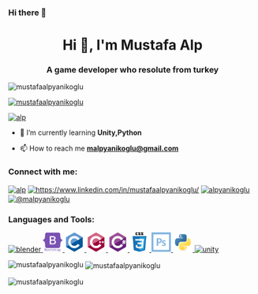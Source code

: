 ### Hi there 👋
<h1 align="center">Hi 👋, I'm Mustafa Alp</h1>
<h3 align="center">A game developer who resolute from turkey</h3>

<p align="left"> <img src="https://komarev.com/ghpvc/?username=mustafaalpyanikoglu&label=Profile%20views&color=0e75b6&style=flat" alt="mustafaalpyanikoglu" /> </p>

<p align="left"> <a href="https://github.com/ryo-ma/github-profile-trophy"><img src="https://github-profile-trophy.vercel.app/?username=mustafaalpyanikoglu" alt="mustafaalpyanikoglu" /></a> </p>

<p align="left"> <a href="https://twitter.com/alp" target="blank"><img src="https://img.shields.io/twitter/follow/alp?logo=twitter&style=for-the-badge" alt="alp" /></a> </p>

- 🌱 I’m currently learning **Unity,Python**

- 📫 How to reach me **malpyanikoglu@gmail.com**

<h3 align="left">Connect with me:</h3>
<p align="left">
<a href="https://twitter.com/alp" target="blank"><img align="center" src="https://raw.githubusercontent.com/rahuldkjain/github-profile-readme-generator/master/src/images/icons/Social/twitter.svg" alt="alp" height="30" width="40" /></a>
<a href="https://linkedin.com/in/https://www.linkedin.com/in/mustafaalpyanikoglu/" target="blank"><img align="center" src="https://raw.githubusercontent.com/rahuldkjain/github-profile-readme-generator/master/src/images/icons/Social/linked-in-alt.svg" alt="https://www.linkedin.com/in/mustafaalpyanikoglu/" height="30" width="40" /></a>
<a href="https://instagram.com/alpyanikoglu" target="blank"><img align="center" src="https://raw.githubusercontent.com/rahuldkjain/github-profile-readme-generator/master/src/images/icons/Social/instagram.svg" alt="alpyanikoglu" height="30" width="40" /></a>
<a href="https://www.hackerearth.com/@malpyanikoglu" target="blank"><img align="center" src="https://raw.githubusercontent.com/rahuldkjain/github-profile-readme-generator/master/src/images/icons/Social/hackerearth.svg" alt="@malpyanikoglu" height="30" width="40" /></a>
</p>

<h3 align="left">Languages and Tools:</h3>
<p align="left"> <a href="https://www.blender.org/" target="_blank" rel="noreferrer"> <img src="https://download.blender.org/branding/community/blender_community_badge_white.svg" alt="blender" width="40" height="40"/> </a> <a href="https://getbootstrap.com" target="_blank" rel="noreferrer"> <img src="https://raw.githubusercontent.com/devicons/devicon/master/icons/bootstrap/bootstrap-plain-wordmark.svg" alt="bootstrap" width="40" height="40"/> </a> <a href="https://www.cprogramming.com/" target="_blank" rel="noreferrer"> <img src="https://raw.githubusercontent.com/devicons/devicon/master/icons/c/c-original.svg" alt="c" width="40" height="40"/> </a> <a href="https://www.w3schools.com/cpp/" target="_blank" rel="noreferrer"> <img src="https://raw.githubusercontent.com/devicons/devicon/master/icons/cplusplus/cplusplus-original.svg" alt="cplusplus" width="40" height="40"/> </a> <a href="https://www.w3schools.com/cs/" target="_blank" rel="noreferrer"> <img src="https://raw.githubusercontent.com/devicons/devicon/master/icons/csharp/csharp-original.svg" alt="csharp" width="40" height="40"/> </a> <a href="https://www.w3schools.com/css/" target="_blank" rel="noreferrer"> <img src="https://raw.githubusercontent.com/devicons/devicon/master/icons/css3/css3-original-wordmark.svg" alt="css3" width="40" height="40"/> </a> <a href="https://www.photoshop.com/en" target="_blank" rel="noreferrer"> <img src="https://raw.githubusercontent.com/devicons/devicon/master/icons/photoshop/photoshop-line.svg" alt="photoshop" width="40" height="40"/> </a> <a href="https://www.python.org" target="_blank" rel="noreferrer"> <img src="https://raw.githubusercontent.com/devicons/devicon/master/icons/python/python-original.svg" alt="python" width="40" height="40"/> </a> <a href="https://unity.com/" target="_blank" rel="noreferrer"> <img src="https://www.vectorlogo.zone/logos/unity3d/unity3d-icon.svg" alt="unity" width="40" height="40"/> </a> </p>

<p><img align="left" src="https://github-readme-stats.vercel.app/api/top-langs?username=mustafaalpyanikoglu&show_icons=true&locale=en&layout=compact" alt="mustafaalpyanikoglu" /></p>

<p>&nbsp;<img align="center" src="https://github-readme-stats.vercel.app/api?username=mustafaalpyanikoglu&show_icons=true&locale=en" alt="mustafaalpyanikoglu" /></p>

<p><img align="center" src="https://github-readme-streak-stats.herokuapp.com/?user=mustafaalpyanikoglu&" alt="mustafaalpyanikoglu" /></p>
